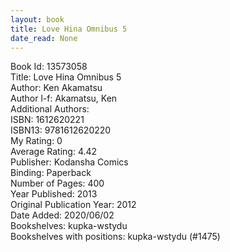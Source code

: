 ```yaml
---
layout: book
title: Love Hina Omnibus 5
date_read: None
---
```


Book Id: 13573058<br />
Title: Love Hina Omnibus 5<br />
Author: Ken Akamatsu<br />
Author l-f: Akamatsu, Ken<br />
Additional Authors: <br />
ISBN: 1612620221<br />
ISBN13: 9781612620220<br />
My Rating: 0<br />
Average Rating: 4.42<br />
Publisher: Kodansha Comics<br />
Binding: Paperback<br />
Number of Pages: 400<br />
Year Published: 2013<br />
Original Publication Year: 2012<br />
Date Added: 2020/06/02<br />
Bookshelves: kupka-wstydu<br />
Bookshelves with positions: kupka-wstydu (#1475)<br />

